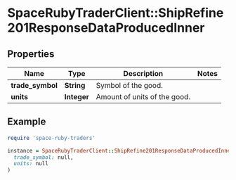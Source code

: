 # SpaceRubyTraderClient::ShipRefine201ResponseDataProducedInner

## Properties

| Name | Type | Description | Notes |
| ---- | ---- | ----------- | ----- |
| **trade_symbol** | **String** | Symbol of the good. |  |
| **units** | **Integer** | Amount of units of the good. |  |

## Example

```ruby
require 'space-ruby-traders'

instance = SpaceRubyTraderClient::ShipRefine201ResponseDataProducedInner.new(
  trade_symbol: null,
  units: null
)
```

